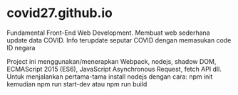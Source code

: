 # covid27.github.io
Fundamental Front-End Web Development. Membuat web  sederhana update data COVID. Info terupdate seputar COVID dengan memasukan code ID negara

Project ini menggunakan/menerapkan Webpack, nodejs, shadow DOM, ECMAScript 2015 (ES6), JavaScript Asynchronous Request, fetch API dll.
Untuk menjalankan pertama-tama install nodejs dengan cara:
npm init
kemudian npm run start-dev atau npm run build
  
